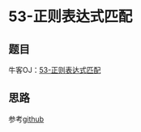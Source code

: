 # 53-正则表达式匹配

## 题目

牛客OJ：[53-正则表达式匹配](https://www.nowcoder.com/practice/45327ae22b7b413ea21df13ee7d6429c?tpId=13&tqId=11205&rp=1&ru=%2Fta%2Fcoding-interviews&qru=%2Fta%2Fcoding-interviews%2Fquestion-ranking)

## 思路
参考[github](https://github.com/gatieme/CodingInterviews/blob/6dbdd4339abc8a1283654f6449b59e945cebc346/053-%E6%AD%A3%E5%88%99%E8%A1%A8%E8%BE%BE%E5%BC%8F%E5%8C%B9%E9%85%8D/README.md)
